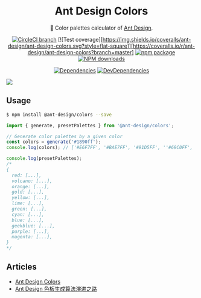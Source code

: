 <h1 align="center">Ant Design Colors</h1>

<div align="center">

:art: Color palettes calculator of [Ant Design](https://ant.design/docs/spec/colors).

[![CircleCI branch](https://img.shields.io/circleci/project/github/ant-design/ant-design-colors/master.svg?style=flat-square)](https://circleci.com/gh/ant-design/ant-design-colors)
[![Test coverage][https://img.shields.io/coveralls/ant-design/ant-design-colors.svg?style=flat-square]][https://coveralls.io/r/ant-design/ant-design-colors?branch=master]
[![npm package](https://img.shields.io/npm/v/@ant-design/colors.svg?style=flat-square)](https://www.npmjs.org/package/@ant-design/colors)
[![NPM downloads](http://img.shields.io/npm/dm/@ant-design/colors.svg?style=flat-square)](http://npmjs.com/@ant-design/colors)

[![Dependencies](https://img.shields.io/david/ant-design/ant-design-colors.svg?style=flat-square)](https://david-dm.org/ant-design/ant-design-colors)
[![DevDependencies](https://img.shields.io/david/dev/ant-design/ant-design-colors.svg?style=flat-square)](https://david-dm.org/ant-design/ant-design-colors?type=dev)
</div>

![](https://gw.alipayobjects.com/zos/rmsportal/cYDwIQtKOZRavAqKqfNq.png)

## Usage

```bash
$ npm install @ant-design/colors --save
```

```js
import { generate, presetPalettes } from '@ant-design/colors';

// Generate color palettes by a given color
const colors = generate('#1890ff');
console.log(colors); // ['#E6F7FF', '#BAE7FF', '#91D5FF', ''#69C0FF', '#40A9FF', '#1890FF', '#096DD9', '#0050B3', '#003A8C', '#002766']

console.log(presetPalettes);
/*
{
  red: [...],
  volcano: [...],
  orange: [...],
  gold: [...],
  yellow: [...],
  lime: [...],
  green: [...],
  cyan: [...],
  blue: [...],
  geekblue: [...],
  purple: [...],
  magenta: [...],
}
*/
```

## Articles

- [Ant Design Colors](https://ant.design/docs/spec/colors)
- [Ant Design 色板生成算法演进之路](https://zhuanlan.zhihu.com/p/32422584)
